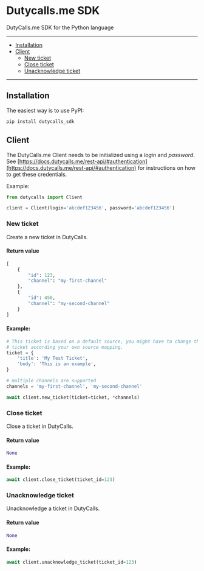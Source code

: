 # Dutycalls.me SDK

DutyCalls.me SDK for the Python language

---------------------------------------
  * [Installation](#installation)
  * [Client](#client)
    * [New ticket](#new-ticket)
    * [Close ticket](#new-ticket)
    * [Unacknowledge ticket](#unacknowledge-ticket)

---------------------------------------


## Installation

The easiest way is to use PyPI:

```
pip install dutycalls_sdk
```

## Client

The DutyCalls.me Client needs to be initialized using a *login* and *password*.
See [https://docs.dutycalls.me/rest-api/#authentication](https://docs.dutycalls.me/rest-api/#authentication) for instructions on how to get these credentials.

Example:

```python
from dutycalls import Client

client = Client(login='abcdef123456', password='abcdef123456')
```

### New ticket

Create a new ticket in DutyCalls.

#### Return value

```python
[
    {
        "id": 123,
        "channel": "my-first-channel"
    },
    {
        "id": 456,
        "channel": "my-second-channel"
    }
]
```

#### Example:
```python
# This ticket is based on a default source, you might have to change the
# ticket according your own source mapping.
ticket = {
    'title': 'My Test Ticket',
    'body': 'This is an example',
}

# multiple channels are supported
channels = 'my-first-channel', 'my-second-channel'

await client.new_ticket(ticket=ticket, *channels)
```

### Close ticket

Close a ticket in DutyCalls.

#### Return value

```python
None
```

#### Example:

```python
await client.close_ticket(ticket_id=123)
```

### Unacknowledge ticket

Unacknowledge a ticket in DutyCalls.

#### Return value

```python
None
```

#### Example:

```python
await client.unacknowledge_ticket(ticket_id=123)
```